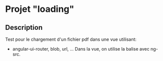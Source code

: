 # Projet "loading"
## Description
Test pour le chargement d'un fichier pdf dans une vue utilisant:
- angular-ui-router, blob, url, ...
Dans la vue, on utilise la balise <embed> avec ng-src.